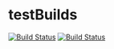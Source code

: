 # testBuilds
[![Build Status](https://travis-ci.com/mustafa-travisci/testBuilds.svg?branch=master)](https://travis-ci.com/mustafa-travisci/testBuilds)
[![Build Status](https://travis-ci.org/silviucpp/erlkaf.svg?branch=master)](https://travis-ci.org/silviucpp/erlkaf)
